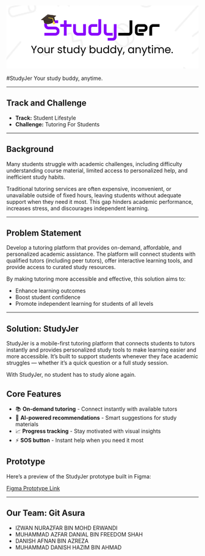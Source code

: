 ![alt text](https://github.com/0xPixelhunter/studyjer/blob/main/studyjer-logo.png?raw=true)

#StudyJer
Your study buddy, anytime.

---

## Track and Challenge
- **Track:** Student Lifestyle  
- **Challenge:** Tutoring For Students  

---

## Background
Many students struggle with academic challenges, including difficulty understanding course material, limited access to personalized help, and inefficient study habits. 

Traditional tutoring services are often expensive, inconvenient, or unavailable outside of fixed hours, leaving students without adequate support when they need it most. This gap hinders academic performance, increases stress, and discourages independent learning.

---

## Problem Statement
Develop a tutoring platform that provides on-demand, affordable, and personalized academic assistance. The platform will connect students with qualified tutors (including peer tutors), offer interactive learning tools, and provide access to curated study resources. 

By making tutoring more accessible and effective, this solution aims to:
- Enhance learning outcomes  
- Boost student confidence  
- Promote independent learning for students of all levels

---

## Solution: StudyJer
StudyJer is a mobile-first tutoring platform that connects students to tutors instantly and provides personalized study tools to make learning easier and more accessible. It’s built to support students whenever they face academic struggles — whether it’s a quick question or a full study session.

With StudyJer, no student has to study alone again.

## Core Features
- 📚 **On-demand tutoring** - Connect instantly with available tutors
- 🤖 **AI-powered recommendations** - Smart suggestions for study materials
- 📈 **Progress tracking** - Stay motivated with visual insights
- ⚡ **SOS button** - Instant help when you need it most

## Prototype
Here’s a preview of the StudyJer prototype built in Figma:

[Figma Prototype Link](https://www.figma.com/proto/rpxVn5yWYt12OFkksYwKhS/CODENECTION---StudyJer?node-id=0-1&t=8rgtv34ay8aFDPbY-1)

---

## Our Team: Git Asura
- IZWAN NURAZFAR BIN MOHD ERWANDI
- MUHAMMAD AZFAR DANIAL BIN FREEDOM SHAH
- DANISH AFNAN BIN AZREZA
- MUHAMMAD DANISH HAZIM BIN AHMAD 
